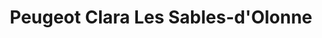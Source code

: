 ---
title: "Peugeot Clara Les Sables-d'Olonne"
url: /chateau-dolonne/peugeot-clara-les-sables-dolonne/
shop: Autohaus
---